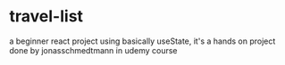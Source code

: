 # travel-list
 a beginner react project using basically useState, it's a hands on project done  by jonasschmedtmann  in udemy course 
